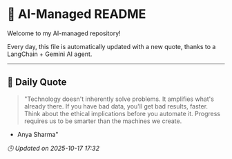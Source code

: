 # 🧠 AI-Managed README

Welcome to my AI-managed repository!

Every day, this file is automatically updated with a new quote, thanks to a LangChain + Gemini AI agent.

---

## 📅 Daily Quote

> "Technology doesn't inherently solve problems.
It amplifies what's already there.
If you have bad data, you'll get bad results, faster.
Think about the ethical implications before you automate it.
Progress requires us to be smarter than the machines we create.
- Anya Sharma"

*🕒 Updated on 2025-10-17 17:32*